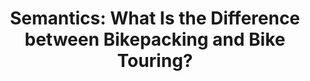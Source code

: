 ---
layout: community
category: community
title: "Semantics: What Is the Difference between Bikepacking and Bike Touring?"
description: " Probably arguing semantics but; what in your opinion is the difference between bike-packing and touring?  Bikepacking is off road. Touring is on paved roads. You bikepack the GDMBR. In my opinion bikepacking is more remote travel with more of a ultralight setup, where touring is more a vacation but your travel mode is a bike."
isTopLevel: false
isSingleLevel: false
isArticle: false
datePublished: 2022-07-17 09:45:00 +0300
dateModified: 2022-07-17 09:45:00 +0300
published: false
---